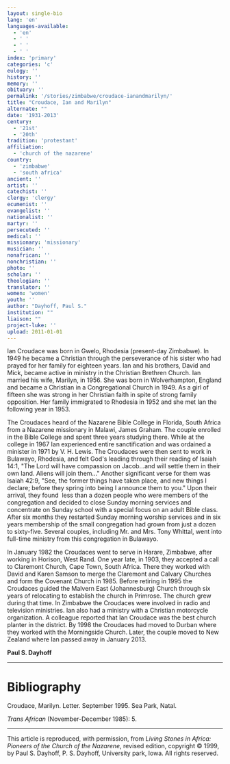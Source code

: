 ```yaml
---
layout: single-bio
lang: 'en'
languages-available:
  - 'en'
  - ' '
  - ' '
  - ' '
index: 'primary'
categories: 'c'
eulogy: ''
history: ''
memory: ''
obituary: ''
permalink: '/stories/zimbabwe/croudace-ianandmarilyn/'
title: "Croudace, Ian and Marilyn"
alternate: ""
date: '1931-2013'
century:
  - '21st'
  - '20th'
tradition: 'protestant'
affiliation:
  - 'church of the nazarene'
country:
  - 'zimbabwe'
  - 'south africa'
ancient: ''
artist: ''
catechist: ''
clergy: 'clergy'
ecumenist: ''
evangelist: ''
nationalist: ''
martyr: ''
persecuted: ''
medical: ''
missionary: 'missionary'
musician: ''
nonafrican: ''
nonchristian: ''
photo: ''
scholar: ''
theologian: ''
translator: ''
women: 'women'
youth: ''
author: "Dayhoff, Paul S."
institution: ""
liaison: ""
project-luke: ''
upload: 2011-01-01
---
```




Ian Croudace was born in Gwelo, Rhodesia (present-day  Zimbabwe). In 1949 he became a Christian through the perseverance of his sister  who had prayed for her family for eighteen years. Ian and his brothers, David  and Mick, became active in ministry in the Christian Brethren Church. Ian married  his wife, Marilyn, in 1956. She was born in Wolverhampton, England and became a  Christian in a Congregational Church in 1949. As a girl of fifteen she was  strong in her Christian faith in spite of strong family opposition. Her family immigrated  to Rhodesia in 1952 and she met Ian the following year in 1953.

The Croudaces heard of the Nazarene Bible College in Florida, South Africa from  a Nazarene missionary in Malawi, James Graham. The couple enrolled in the Bible  College and spent three years studying there. While at the college in 1967 Ian experienced  entire sanctification and was ordained a minister in 1971 by V. H. Lewis. The  Croudaces were then sent to work in Bulawayo, Rhodesia, and felt God's leading through  their reading of Isaiah 14:1, &quot;The Lord will have compassion on Jacob...and  will settle them in their own land. Aliens will join them...&quot; Another  significant verse for them was Isaiah 42:9, &quot;See, the former things have  taken place, and new things I declare; before they spring into being I announce  them to you.&quot; Upon their arrival, they found &nbsp;less than a dozen people who were members of  the congregation and decided to close Sunday morning services and concentrate  on Sunday school with a special focus on an adult Bible class. After six months  they restarted Sunday morning worship services and in six years membership of  the small congregation had grown from just a dozen to sixty-five. Several  couples, including Mr. and Mrs. Tony Whittal, went into full-time ministry from  this congregation in Bulawayo.

In January 1982 the Croudaces went to serve in  Harare, Zimbabwe, after working in Horison, West Rand. One year late, in 1903,  they accepted a call to Claremont Church, Cape Town, South Africa. There they  worked with David and Karen Samson to merge the Claremont and Calvary Churches and  form the Covenant Church in 1985. Before retiring in 1995 the Croudaces guided  the Malvern East (Johannesburg) Church through six years of relocating to  establish the church in Primrose. The church grew during that time.
In Zimbabwe the Croudaces were involved in radio  and television ministries. Ian also had a ministry with a Christian motorcycle  organization. A colleague reported that Ian Croudace was the best church  planter in the district. By 1998 the Croudaces had moved to Durban where they  worked with the Morningside Church. Later, the couple moved to New Zealand where  Ian passed away in January 2013.

**Paul S. Dayhoff**

---

# Bibliography
Croudace, Marilyn.  Letter. September 1995. Sea Park, Natal.

*Trans African* (November-December 1985): 5.

---

This article is reproduced,  with permission, from *Living Stones in  Africa: Pioneers of the Church of the Nazarene*, revised edition, copyright &copy;  1999, by Paul S. Dayhoff, P. S. Dayhoff, University park, Iowa. All rights  reserved.

